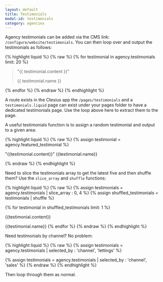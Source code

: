 ```yaml
---
layout: default
title: Testimonials
modal-id: testimonials
category: agencies
---
```

Agency testimonials can be added via the CMS link: ``/configure/website/testimonials``. You can then loop over and output the testimonials as follows:

{% highlight liquid %}
{% raw %}
{% for testimonial in agency.testimonials limit: 20 %}
 <blockquote>
  <p>"{{ testimonial.content }}"</p>
  <p>{{ testimonial.name }}</p>
 </blockquote>
{% endfor %}
{% endraw %}
{% endhighlight %}

A route exists in the Ctesius app the ``/pages/testimonials`` and a ``testimonials.liquid`` page can exist under your pages folder to have a dedicated testimonials page. Use the loop above here to extract them to the page.

A useful testimonials function is to assign a random testimonial and output to a given area:

{% highlight liquid %}
{% raw %}
{% assign testimonial = agency.featured_testimonial %}
<p>
 "{{testimonial.content}}"
 <span class="author">{{testimonial.name}}</span>
</p>
{% endraw %}
{% endhighlight %}

Need to slice the testimonials array to get the latest five and then shuffle them? Use the ``slice_array`` and ``shuffle`` functions:

{% highlight liquid %}
{% raw %}
{% assign testimonials = agency.testimonials | slice_array : 0, 4 %}
{% assign shuffled_testimonials = testimonials | shuffle %}

{% for testimonial in shuffled_testimonials limit: 1 %}
 <p>{{testimonial.content}}</p>
 <span class="author">{{testimonial.name}}</span>
{% endfor %}
{% endraw %}
{% endhighlight %}

Need testimonials by channel? No problem:

{% highlight liquid %}
{% raw %}
{% assign testimonials = agency.testimonials | selected_by : 'channel', 'lettings' %}

{% assign testimonials = agency.testimonials | selected_by : 'channel', 'sales' %}
{% endraw %}
{% endhighlight %}

Then loop through them as normal.

